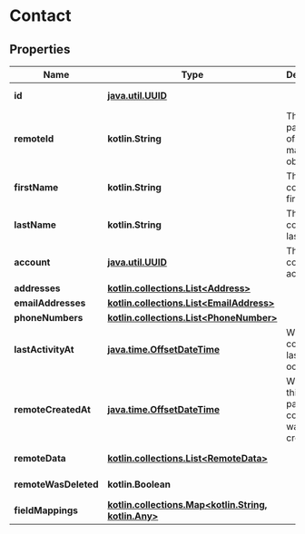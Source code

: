 
# Contact

## Properties
Name | Type | Description | Notes
------------ | ------------- | ------------- | -------------
**id** | [**java.util.UUID**](java.util.UUID.md) |  |  [optional] [readonly]
**remoteId** | **kotlin.String** | The third-party API ID of the matching object. |  [optional]
**firstName** | **kotlin.String** | The contact&#39;s first name. |  [optional]
**lastName** | **kotlin.String** | The contact&#39;s last name. |  [optional]
**account** | [**java.util.UUID**](java.util.UUID.md) | The contact&#39;s account. |  [optional]
**addresses** | [**kotlin.collections.List&lt;Address&gt;**](Address.md) |  |  [optional]
**emailAddresses** | [**kotlin.collections.List&lt;EmailAddress&gt;**](EmailAddress.md) |  |  [optional]
**phoneNumbers** | [**kotlin.collections.List&lt;PhoneNumber&gt;**](PhoneNumber.md) |  |  [optional]
**lastActivityAt** | [**java.time.OffsetDateTime**](java.time.OffsetDateTime.md) | When the contact&#39;s last activity occurred. |  [optional]
**remoteCreatedAt** | [**java.time.OffsetDateTime**](java.time.OffsetDateTime.md) | When the third party&#39;s contact was created. |  [optional]
**remoteData** | [**kotlin.collections.List&lt;RemoteData&gt;**](RemoteData.md) |  |  [optional] [readonly]
**remoteWasDeleted** | **kotlin.Boolean** |  |  [optional] [readonly]
**fieldMappings** | [**kotlin.collections.Map&lt;kotlin.String, kotlin.Any&gt;**](kotlin.Any.md) |  |  [optional] [readonly]



